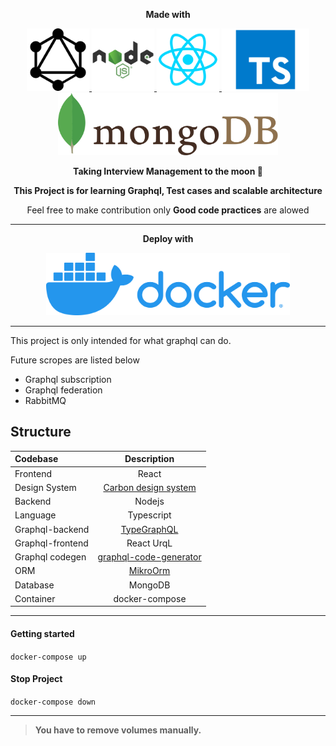 <p align="center">
  <strong>Made with</strong>
</p>
<a href="http://kishanjoshi.dev"><p align="center">
<img height=100 src="https://raw.githubusercontent.com/Robokishan/Campus-placement-app/main/img/graphql.png"/>
<img height=100 src="https://raw.githubusercontent.com/Robokishan/Campus-placement-app/main/img/nodejs.png"/>
<img height=100 src="https://raw.githubusercontent.com/Robokishan/Campus-placement-app/main/img/react.png"/>
<img height=100 src="https://raw.githubusercontent.com/Robokishan/Campus-placement-app/main/img/typescript.png"/>
<img height=100 src="https://raw.githubusercontent.com/Robokishan/Campus-placement-app/main/img/mongodb.png"/>
</p></a>
<p align="center">
  <strong>Taking Interview Management to the moon 🚀</strong>
</p>
<p align="center">
  <strong>This Project is for learning Graphql, Test cases and scalable architecture</strong>
</p>
<p align="center">
Feel free to make contribution only <strong>Good code practices</strong> are alowed
</p>
</p>

---

<p align="center">
  <strong>Deploy with</strong>
</p>
<a href="#"><p align="center">
<img height=100 src="https://raw.githubusercontent.com/Robokishan/Campus-placement-app/main/img/docker.png"/>
</p></a>

---

This project is only intended for what graphql can do.

Future scropes are listed below
- Graphql subscription
- Graphql federation
- RabbitMQ


## Structure

| Codebase              |      Description          |
| :-------------------- | :-----------------------: |
| Frontend  | React |
| Design System  | [Carbon design system](https://www.carbondesignsystem.com/) |
| Backend  |     Nodejs |
| Language | Typescript |
| Graphql-backend  |  [TypeGraphQL](https://typegraphql.com/)   |
| Graphql-frontend | React UrqL |
| Graphql codegen | [graphql-code-generator](https://www.graphql-code-generator.com/) |
| ORM | [MikroOrm](https://mikro-orm.io/) |
| Database | MongoDB |
| Container | docker-compose |

------------

#### Getting started
`docker-compose up`


#### Stop Project
`docker-compose down`

------------

> **You have to remove volumes manually.**

